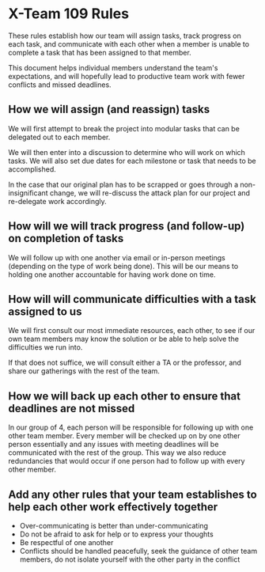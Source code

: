 # X-Team 109 Rules

These rules establish how our team will assign tasks,
track progress on each task, and communicate with each other 
when a member is unable to complete a task that has been assigned to that member.

This document helps individual members understand the team's expectations,
and will hopefully lead to productive team work with fewer conflicts
and missed deadlines.

## How we will assign (and reassign) tasks

We will first attempt to break the project into modular tasks that can be delegated out to each member.

We will then enter into a discussion to determine who will work on which tasks. We will also set due dates for each milestone or task that needs to be accomplished.

In the case that our original plan has to be scrapped or goes through a non-insignificant change, we will re-discuss the attack plan for our project and re-delegate work accordingly. 

## How will we will track progress (and follow-up) on completion of tasks

We will follow up with one another via email or in-person meetings (depending on the type of work being done). This will be our means to holding one another accountable for having work done on time.

## How will will communicate difficulties with a task assigned to us

We will first consult our most immediate resources, each other, to see if our own team members may know the solution or be able to help solve the difficulties we run into.

If that does not suffice, we will consult either a TA or the professor, and share our gatherings with the rest of the team.

## How we will back up each other to ensure that deadlines are not missed

In our group of 4, each person will be responsible for following up with one other team member. Every member will be checked up on by one other person essentially and any issues with meeting deadlines will be communicated with the rest of the group. This way we also reduce redundancies that would occur if one person had to follow up with every other member.

## Add any other rules that your team establishes to help each other work effectively together

- Over-communicating is better than under-communicating
- Do not be afraid to ask for help or to express your thoughts
- Be respectful of one another
- Conflicts should be handled peacefully, seek the guidance of other team members, do not isolate yourself with the other party in the conflict


